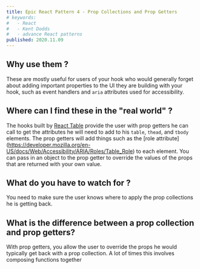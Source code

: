 ```yaml
---
title: Epic React Pattern 4 - Prop Collections and Prop Getters
# keywords:
#   - React
#   - Kent Dodds
#   - advance React patterns
published: 2020.11.09
---
```



## Why use them ?

These are mostly useful for users of your hook who would generally forget about adding important properties to the UI they are building with your hook, such as event handlers and `aria` attributes used for accessibility.

## Where can I find these in the "real world" ?

The hooks built by [React Table](https://github.com/tannerlinsley/react-table) provide the user with prop getters he can call to get the attributes he will need to add to his `table`, `thead`, and `tbody` elements. The prop getters will add things such as the [role attribute] (https://developer.mozilla.org/en-US/docs/Web/Accessibility/ARIA/Roles/Table_Role) to each element. You can pass in an object to the prop getter to override the values of the props that are returned with your own value.

## What do you have to watch for ?

You need to make sure the user knows where to apply the prop collections he is getting back.

## What is the difference between a prop collection and prop getters?

With prop getters, you allow the user to override the props he would typically get back with a prop collection. A lot of times this involves composing functions together